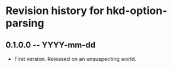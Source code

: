 # Revision history for hkd-option-parsing

## 0.1.0.0 -- YYYY-mm-dd

* First version. Released on an unsuspecting world.
